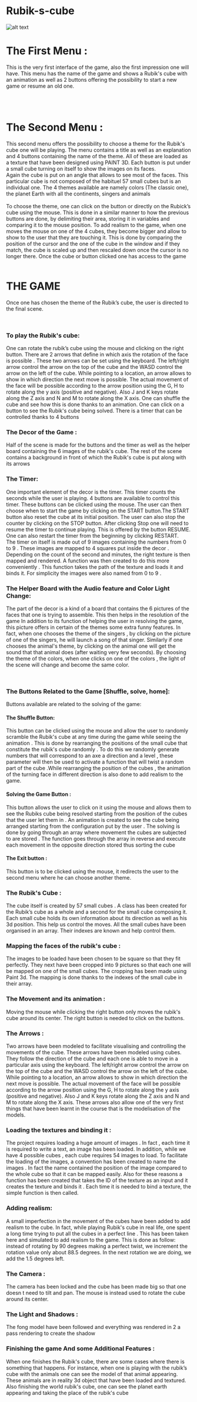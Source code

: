 # Rubik-s-cube
![alt text](https://github.com/aminebechrifa/Rubik-s-cube/blob/main/Demo_Rubik's_Cube.gif "Logo Title Text 1")
<h1>The First Menu :</h1>
<p>This is the very first interface of the game, also the first
impression one will have. This menu has the name of the game
and shows a Rubik's cube with an animation as well as 2
buttons offering the possibility to start a new game or resume
an old one.</p>
<br><br>
<h1>The Second Menu :</h1>
<p>This second menu offers the possibility to choose a theme for
the Rubik's cube one will be playing. The menu contains a title
as well as an explanation and 4 buttons containing the name
of the theme. All of these are loaded as a texture that have
been designed using PAINT 3D. Each button is put under a
small cube turning on itself to show the images on its faces.<br>
Again the cube is put on an angle that allows to see most of the faces. This particular cube is
not composed of the habituel 57 small cubes but is an individual one. The 4 themes available
are namely colors (The classic one), the planet Earth with all the continents, singers and
animals
<br><br>
To choose the theme, one can click on the button or directly on the Rubick’s cube using the
mouse. This is done in a similar manner to how the previous buttons are done, by delimiting
their area, storing it in variables and comparing it to the mouse position. To add realism to the
game, when one moves the mouse on one of the 4 cubes, they become bigger and allow to
show to the user that they are touching it. This is done by comparing the position of the cursor
and the one of the cube in the window and if they match, the cube is scaled up and then
rescaled down once the cursor is no longer there.
Once the cube or button clicked one has access to the game
<br><br>
<h1>THE GAME</h1>
<p>Once one has chosen the theme of the Rubik’s cube, the
user is directed to the final scene.<p><br>
  <h3>To play the Rubik's cube:</h3>
<p>One can rotate the rubik’s cube using the mouse and clicking on the right button.
There are 2 arrows that define in which axis the rotation of the face is possible .
These two arrows can be set using the keyboard. The left/right arrow control the arrow on the
top of the cube and the WASD control the arrow on the left of the cube. While pointing to a
location, an arrow allows to show in which direction the next move is possible. The actual
movement of the face will be possible according to the arrow position using the G, H to rotate
along the y axis (positive and negative). Also J and K keys rotate along the Z axis and N and M
to rotate along the X axis.
One can shuffle the cube and see how this is done thanks to an animation.
One can click on a button to see the Rubik's cube being solved.
There is a timer that can be controlled thanks to 4 buttons</p>
<h3>The Decor of the Game :</h3>
<p>Half of the scene is made for the buttons and the timer as well
as the helper board containing the 6 images of the rubik's
cube. The rest of the scene contains a background in front of which the Rubik's cube is put
along with its arrows</p>

<h3>The Timer:</h3>
<p>One important element of the decor is the timer. This timer counts the seconds while the user is
playing. 4 buttons are available to control this timer. These buttons can be clicked using the
mouse. The user can then choose when to start the game by clicking on the START button.The
START button also reset the cube at its initial position. The user can also stop the counter by
clicking on the STOP button. After clicking Stop one will need to resume the timer to continue
playing. This is offered by the button RESUME. One can also restart the timer from the
beginning by clicking RESTART.<br>
The timer on itself is made out of 9 images containing the numbers from 0 to 9 . These images
are mapped to 4 squares put inside the decor . Depending on the count of the second and
minutes, the right texture is then mapped and rendered. A function was then created to do this
more conveniently . This function takes the path of the texture and loads it and binds it. For
simplicity the images were also named from 0 to 9 .<br>
<h3>The Helper Board with the Audio feature and Color Light Change:</h3>
<p>The part of the decor is a kind of a board that contains the 6 pictures of the faces that one is
trying to assemble. This then helps in the resolution of the game
In addition to its function of helping the user in resolving the game, this picture offers in certain
of the themes some extra funny features. In fact, when one chooses the theme of the singers ,
by clicking on the picture of one of the singers, he will launch a song of that singer.
Similarly if one chooses the animal's theme, by clicking on the animal one will get the sound
that that animal does (after waiting very few seconds). By choosing the theme of the colors,
when one clicks on one of the colors , the light of the scene will change and become the same
color.</p>
<br>
<h3>The Buttons Related to the Game [Shuffle, solve, home]:</h3>
<p> Buttons available are related to the solving of the game:<p>
<h4>The Shuffle Button:</h4>
<p>This button can be clicked using the mouse and allow the user to randomly scramble the
Rubik's cube at any time during the game while seeing the animation . This is done by
rearranging the positions of the small cube that constitute the rubik's cube randomly . To do this
we randomly generate numbers that will correspond to an axe a direction and a level , these
parameter will then be used to activate a function that will twist a random part of the cube .While
rearranging the position of the cubes , the animation of the turning face in different direction is
also done to add realism to the game.</p>
<h4>Solving the Game Button :</h4>
<p>This button allows the user to click on it using the mouse and allows them to see the Rubiks
cube being resolved starting from the position of the cubes that the user let them in . An
animation is created to see the cube being arranged starting from the configuration put by the
user . The solving is done by going through an array where movement the cubes are subjected
to are stored . The function goes through the array in reverse and execute each movement in
the opposite direction stored thus sorting the cube</p>
<h4>The Exit button :</h4>
<p>This button is to be clicked using the mouse, it redirects the user to the second menu where he
can choose another theme.</p>
<h3>The Rubik's Cube :</h3>
<p>The cube itself is created by 57 small cubes .
A class has been created for the Rubik’s cube as a whole and a second for the small cube
composing it.
Each small cube holds its own information about its direction as well as his 3d position. This
help us control the moves.
All the small cubes have been organised in an array. Their indexes are known and help control
them.</p>
<h3>Mapping the faces of the rubik's cube :</h3>
<p>The images to be loaded have been chosen to be square so that they fit perfectly. They next
have been cropped into 9 pictures so that each one will be mapped on one of the small cubes.
The cropping has been made using Paint 3d. The mapping is done thanks to the indexes of the
small cube in their array.</p>
<h3>The Movement and its animation :</h3>
<p>Moving the mouse while clicking the right button only moves the rubik's cube around its center.
The right button is needed to click on the buttons.</p>
<h3>The Arrows :</h3>
<p>Two arrows have been modeled to facilitate visualising and controlling the movements of the
cube. These arrows have been modeled using cubes. They follow the direction of the cube and
each one is able to move in a particular axis using the keyboard. The left/right arrow control the
arrow on the top of the cube and the WASD control the arrow on the left of the cube. While
pointing to a location, an arrow allows to show in which direction the next move is possible. The
actual movement of the face will be possible according to the arrow position using the G, H to
rotate along the y axis (positive and negative). Also J and K keys rotate along the Z axis and N
and M to rotate along the X axis. These arrows also allow one of the very first things that have
been learnt in the course that is the modelisation of the models.</p>
<h3>Loading the textures and binding it :</h3>
<p>The project requires loading a huge amount of images . In fact , each time it is required to write
a text, an image has been loaded. In addition, while we have 4 possible cubes , each cube
requires 54 images to load. To facilitate the loading of the images, a convention has been
created to name the images . In fact the name contained the position of the image compared to
the whole cube so that it can be mapped easily. Also for these reasons a function has been
created that takes the ID of the texture as an input and it creates the texture and binds it . Each
time it is needed to bind a texture, the simple function is then called.</p>
<h3>Adding realism:</h3>

<p>A small imperfection in the movement of the cubes have been added to add realism to the cube.
In fact, while playing Rubik's cube in real life, one spent a long time trying to put all the cubes in
a perfect line . This has been taken here and simulated to add realism to the game. This is done
as follow: instead of rotating by 90 degrees making a perfect twist, we increment the rotation
value only about 88.5 degrees. In the next rotation we are doing, we add the 1.5 degrees left.</p>

<h3>The Camera :</h3>
<p>The camera has been locked and the cube has been made big so that one doesn t need to tilt
and pan. The mouse is instead used to rotate the cube around its center.</p>

<h3>The Light and Shadows :</h3>
<p>The fong model have been followed and everything was rendered in 2 a pass rendering to
create the shadow</p>
<h3>Finishing the game And some Additional Features :</h3>
<p>When one finishes the Rubik's cube, there are some cases where there is something that
happens. For instance, when one is playing with the rubik’s cube with the animals one can see
the model of that animal appearing. These animals are in reality 3d object that have been
loaded and textured.<br>
Also finishing the world rubik's cube, one can see the planet earth
appearing and taking the place of the rubik's cube
</p>
